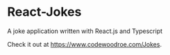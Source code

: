 # React-Jokes
A joke application written with React.js and Typescript

Check it out at <a href="https://www.codewoodroe.com/Jokes">https://www.codewoodroe.com/Jokes</a>.

